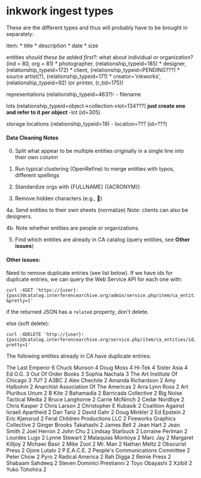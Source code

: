 inkwork ingest types
====================

These are the different types and thus will probably have to be brought in separately:

item:
	* title
	* description
	* date
	* size

entities *should these be added first?*: 
	what about individual or organization? (ind = 80, org = 81)
	* photographer, (relationship_typeid=185) 
	* designer, (relationship_typeid=172)
	* client, (relationship_typeid=PENDING???)
	* source artist(?), (relationship_typeid=171)
	* creator='inkworks', (relationship_typeid=92) (or printer, (r_tid=175))

representations (relationship_typeid=463?):
	- filename

lots (relationship_typeid=object->collection->lot=134???) **just create one and refer to it per object**
	-lot (id=305)

storage locations (relationship_typeid=19)
	- location=??? (id=???)


#### Data Cleaning Notes

0. Split what appear to be multiple entities originally in a single line into their own column

1. Run typical clustering (OpenRefine) to merge entities with typos, different spellings

2. Standardize orgs with {FULLNAME} ({ACRONYM})

3. Remove hidden characters (e.g., )

4a. Send entities to their own sheets (normalize) Note: clients can also be designers.

4b. Note whether entities are people or organizations.

5. Find which entities are already in CA catalog (query entities, see **Other issues**)



#### Other issues:

Need to remove duplicate entries (see list below). If we have ids for duplicate entries, we can query the Web Service API for each one with:

    curl -XGET 'https://{user}:{pass}@catalog.interferencearchive.org/admin/service.php/item/ca_entities/id/{id}?&pretty=1'

if the returned JSON has a `related` property, don't delete.

else (soft delete):

    curl -XDELETE 'http://{user}:{pass}@catalog.interferencearchive.org/service.php/item/ca_entities/id/{id}?pretty=1'

The following entities already in CA have duplicate entries:

The Last Emperor	6
Chuck Munson	4
Doug Moss	4
Hi-Tek	4
Sister Asia	4
Ed O.G.	3
Out Of Order Books	3
Sophia Nachala	3
The Art Institute Of Chicago	3
7U?	2
A3BC	2
Alex Chechile	2
Amanda Richardson	2
Amy Halbohm	2
Anarchist Association Of The Americas	2
Arra Lynn Ross	2
Art Pluribus Unum	2
B Kite	2
Bahamadia	2
Barricada Collective	2
Big Noise Tactical Media	2
Bruce Langhorne	2
Carrie McNinch	2
Cedar Nordbye	2
Chris Kasper	2
Chris Larson	2
Christopher E Kubasik	2
Coalition Against Israeli Apartheid	2
Dan Tanz	2
David Gahr	2
Doug Minkler	2
Ed Epstein	2
Eric Kjensrud	2
Feral Children Productions LLC	2
Fireworks Graphics Collective	2
Ginger Brooks Takahashi	2
James Bell	2
Jean Hart	2
Jean Smith	2
Joel Herron	2
John Chu	2
Lindsay Starbuck	2
Lorraine Perlman	2
Lourdes Lugo	2
Lynne Stewart	2
Malaquias Montoya	2
Marc Jay	2
Margaret Killjoy	2
Mchawi Basir	2
Mike Zoot	2
Mr. Man	2
Nathan Meltz	2
Obscurist Press	2
Ojore Lutalo	2
P.E.A.C.E.	2
People's Communications Committee	2
Peter Chow	2
Pyro	2
Radical America	2
Rah Digga	2
Reinie Press	2
Shabaam Sahdeeq	2
Steven Dominici Prestianni	2
Toyo Obayashi	2
Xzibit	2
Yuko Tohohira	2